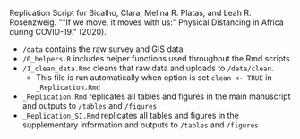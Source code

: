 Replication Script for Bicalho, Clara, Melina R. Platas, and Leah R. Rosenzweig. "“If we move, it moves with us:” Physical Distancing in Africa during COVID-19." (2020).

- `/data` contains the raw survey and GIS data
- `/0_helpers.R` includes helper functions used throughout the Rmd scripts
- `/1_clean_data.Rmd` cleans that raw data and uploads to `/data/clean`.
  - This file is run automatically when option is set `clean <- TRUE` in `_Replication.Rmd`
- `_Replication.Rmd` replicates all tables and figures in the main manuscript and outputs to `/tables` and `/figures`
- `_Replication_SI.Rmd` replicates all tables and figures in the supplementary information and outputs to `/tables` and `/figures`
